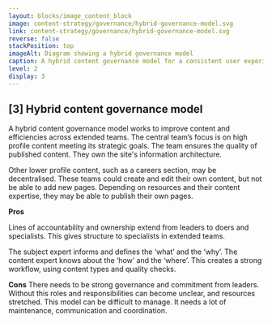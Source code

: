 ```yaml
---
layout: blocks/image_content_block
image: content-strategy/governance/hybrid-governance-model.svg
link: content-strategy/governance/hybrid-governance-model.svg
reverse: false
stackPosition: top
imageAlt: Diagram showing a hybrid governance model
caption: A hybrid content governance model for a consistent user experience
level: 2
display: 3
---
```


## [3] Hybrid content governance model

A hybrid content governance model works to improve content and efficiencies across extended teams. The central team’s focus is on high profile content meeting its strategic goals. The team ensures the quality of published content. They own the site's information architecture.

Other lower profile content, such as a careers section, may be decentralised. These teams could create and edit their own content, but not be able to add new pages. Depending on resources and their content expertise, they may be able to publish their own pages.

**Pros**

Lines of accountability and ownership extend from leaders to doers and specialists. This gives structure to specialists in extended teams.

The subject expert informs and defines the ‘what’ and the ‘why’. The content expert knows about the ‘how’ and the ‘where’. This creates a strong workflow, using content types and quality checks.

**Cons**
There needs to be strong governance and commitment from leaders. Without this roles and responsibilities can become unclear, and resources stretched. This model can be difficult to manage. It needs a lot of maintenance, communication and coordination.
